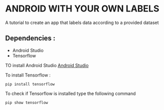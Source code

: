 # ANDROID WITH YOUR OWN LABELS

A tutorial to create an app that labels data according to a provided dataset

## Dependencies :
* Android Studio
* Tensorflow

TO install Android Studio
[Android Studio](http://github.com)

To install Tensorflow :

```
pip install tensorflow
```

To check if Tensorflow is installed type the following command

```
pip show tensorflow
```


